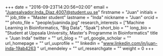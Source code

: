 +++ 
date = "2016-09-23T14:20:56+02:00"
email = "Juansalvador.Inda_Diaz.4007@student.uu.se" 
firstname = "Juan" 
initials = "" 
job_title = "Master student" 
lastname = "Inda" 
nickname = "Juan" 
orcid = "" 
photo_file = "people/juaninda.jpg" 
research_interests = ["Machine Learning in Bioinformatics, "Big Data", "Spak"] 
short_bio = "" 
long_bio = "Student at Uppsala University, Master's Programme in Bioinformatics" 
title = "Juan Inda" 
twitter = "" 
url_blog = "" 
url_google_scholar = "" 
url_homepage = "" 
url_uuprofile = "" 
linkedin = "www.linkedin.com/in/juan-inda-19ab4263 " 
url_mendeley = "" 
url_researchgate = "" 
weight = 0 
+++

